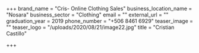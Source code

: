 +++
brand_name = "Cris- Online Clothing Sales"
business_location_name = "Nosara"
business_sector = "Clothing"
email = ""
external_url = ""
graduation_year = 2019
phone_number = "+506 8461 6929"
teaser_image = ""
teaser_logo = "/uploads/2020/08/21/image22.jpg"
title = "Cristian Castillo"

+++
